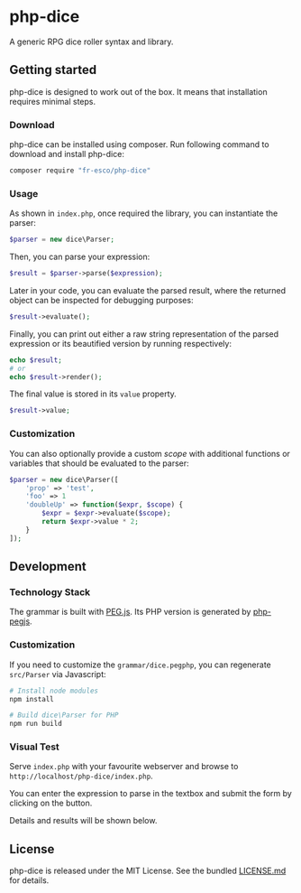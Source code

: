 # php-dice
A generic RPG dice roller syntax and library.

## Getting started

php-dice is designed to work out of the box. It means that installation requires minimal steps.

### Download

php-dice can be installed using composer. Run following command to download and
install php-dice:

```bash
composer require "fr-esco/php-dice"
```

### Usage

As shown in `index.php`, once required the library, you can instantiate the parser:

```php
$parser = new dice\Parser;
```

Then, you can parse your expression:

```php
$result = $parser->parse($expression);
```

Later in your code, you can evaluate the parsed result, where the returned object can be
inspected for debugging purposes:

```php
$result->evaluate();
```

Finally, you can print out either a raw string representation of the parsed expression
or its beautified version by running respectively:

```php
echo $result;
# or
echo $result->render();
```

The final value is stored in its `value` property.

```php
$result->value;
```

### Customization

You can also optionally provide a custom *scope* with additional functions or variables that should be evaluated
to the parser:

```php
$parser = new dice\Parser([
    'prop' => 'test',
    'foo' => 1
    'doubleUp' => function($expr, $scope) {
        $expr = $expr->evaluate($scope);
        return $expr->value * 2;
    }
]);
```

## Development

### Technology Stack
The grammar is built with [PEG.js](http://pegjs.org/).
Its PHP version is generated by [php-pegjs](https://www.npmjs.com/package/php-pegjs).

### Customization
If you need to customize the `grammar/dice.pegphp`, you can regenerate `src/Parser` via Javascript:

```bash
# Install node modules
npm install

# Build dice\Parser for PHP
npm run build
```

### Visual Test
Serve `index.php` with your favourite webserver and browse to `http://localhost/php-dice/index.php`.

You can enter the expression to parse in the textbox and submit the form by clicking on the button.

Details and results will be shown below.

## License
php-dice is released under the MIT License. See the bundled [LICENSE.md](LICENSE.md) for details.
